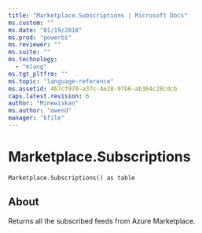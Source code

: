 ```yaml
---
title: "Marketplace.Subscriptions | Microsoft Docs"
ms.custom: ""
ms.date: "01/19/2018"
ms.prod: "powerbi"
ms.reviewer: ""
ms.suite: ""
ms.technology: 
  - "mlang"
ms.tgt_pltfrm: ""
ms.topic: "language-reference"
ms.assetid: 467cf970-a37c-4e28-97b6-ab364c28cdcb
caps.latest.revision: 6
author: "Minewiskan"
ms.author: "owend"
manager: "kfile"
---
```

# Marketplace.Subscriptions
<code>Marketplace.Subscriptions() as table</code> 
  
## About  
Returns all the subscribed feeds from Azure Marketplace.

